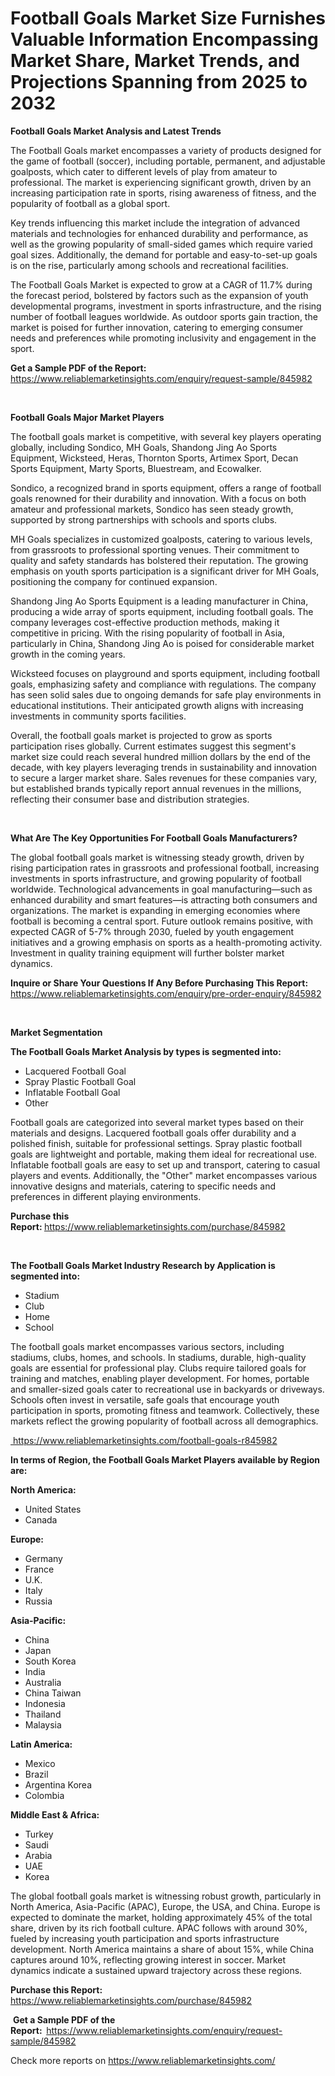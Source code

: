 <p><h1>Football Goals Market Size Furnishes Valuable Information Encompassing Market Share, Market Trends, and Projections Spanning from 2025 to 2032</h1></p><p><strong>Football Goals Market Analysis and Latest Trends</strong></p>
<p><p>The Football Goals market encompasses a variety of products designed for the game of football (soccer), including portable, permanent, and adjustable goalposts, which cater to different levels of play from amateur to professional. The market is experiencing significant growth, driven by an increasing participation rate in sports, rising awareness of fitness, and the popularity of football as a global sport. </p><p>Key trends influencing this market include the integration of advanced materials and technologies for enhanced durability and performance, as well as the growing popularity of small-sided games which require varied goal sizes. Additionally, the demand for portable and easy-to-set-up goals is on the rise, particularly among schools and recreational facilities. </p><p>The Football Goals Market is expected to grow at a CAGR of 11.7% during the forecast period, bolstered by factors such as the expansion of youth developmental programs, investment in sports infrastructure, and the rising number of football leagues worldwide. As outdoor sports gain traction, the market is poised for further innovation, catering to emerging consumer needs and preferences while promoting inclusivity and engagement in the sport.</p></p>
<p><strong>Get a Sample PDF of the Report:&nbsp;</strong> <a href="https://www.reliablemarketinsights.com/enquiry/request-sample/845982?utm_campaign=3559&utm_medium=2&utm_source=Github&utm_content=ia&utm_term=05042025&utm_id=football-goals">https://www.reliablemarketinsights.com/enquiry/request-sample/845982</a></p>
<p>&nbsp;</p>
<p><strong>Football Goals Major Market Players</strong></p>
<p><p>The football goals market is competitive, with several key players operating globally, including Sondico, MH Goals, Shandong Jing Ao Sports Equipment, Wicksteed, Heras, Thornton Sports, Artimex Sport, Decan Sports Equipment, Marty Sports, Bluestream, and Ecowalker. </p><p>Sondico, a recognized brand in sports equipment, offers a range of football goals renowned for their durability and innovation. With a focus on both amateur and professional markets, Sondico has seen steady growth, supported by strong partnerships with schools and sports clubs.</p><p>MH Goals specializes in customized goalposts, catering to various levels, from grassroots to professional sporting venues. Their commitment to quality and safety standards has bolstered their reputation. The growing emphasis on youth sports participation is a significant driver for MH Goals, positioning the company for continued expansion.</p><p>Shandong Jing Ao Sports Equipment is a leading manufacturer in China, producing a wide array of sports equipment, including football goals. The company leverages cost-effective production methods, making it competitive in pricing. With the rising popularity of football in Asia, particularly in China, Shandong Jing Ao is poised for considerable market growth in the coming years.</p><p>Wicksteed focuses on playground and sports equipment, including football goals, emphasizing safety and compliance with regulations. The company has seen solid sales due to ongoing demands for safe play environments in educational institutions. Their anticipated growth aligns with increasing investments in community sports facilities.</p><p>Overall, the football goals market is projected to grow as sports participation rises globally. Current estimates suggest this segment's market size could reach several hundred million dollars by the end of the decade, with key players leveraging trends in sustainability and innovation to secure a larger market share. Sales revenues for these companies vary, but established brands typically report annual revenues in the millions, reflecting their consumer base and distribution strategies.</p></p>
<p>&nbsp;</p>
<p><strong>What Are The Key Opportunities For Football Goals Manufacturers?</strong></p>
<p><p>The global football goals market is witnessing steady growth, driven by rising participation rates in grassroots and professional football, increasing investments in sports infrastructure, and growing popularity of football worldwide. Technological advancements in goal manufacturing—such as enhanced durability and smart features—is attracting both consumers and organizations. The market is expanding in emerging economies where football is becoming a central sport. Future outlook remains positive, with expected CAGR of 5-7% through 2030, fueled by youth engagement initiatives and a growing emphasis on sports as a health-promoting activity. Investment in quality training equipment will further bolster market dynamics.</p></p>
<p><strong>Inquire or Share Your Questions If Any Before Purchasing This Report:</strong> <a href="https://www.reliablemarketinsights.com/enquiry/pre-order-enquiry/845982?utm_campaign=3559&utm_medium=2&utm_source=Github&utm_content=ia&utm_term=05042025&utm_id=football-goals">https://www.reliablemarketinsights.com/enquiry/pre-order-enquiry/845982</a></p>
<p>&nbsp;</p>
<p><strong>Market Segmentation</strong></p>
<p><strong>The Football Goals Market Analysis by types is segmented into:</strong></p>
<p><ul><li>Lacquered Football Goal</li><li>Spray Plastic Football Goal</li><li>Inflatable Football Goal</li><li>Other</li></ul></p>
<p><p>Football goals are categorized into several market types based on their materials and designs. Lacquered football goals offer durability and a polished finish, suitable for professional settings. Spray plastic football goals are lightweight and portable, making them ideal for recreational use. Inflatable football goals are easy to set up and transport, catering to casual players and events. Additionally, the "Other" market encompasses various innovative designs and materials, catering to specific needs and preferences in different playing environments.</p></p>
<p><strong>Purchase this Report:&nbsp;</strong><a href="https://www.reliablemarketinsights.com/purchase/845982?utm_campaign=3559&utm_medium=2&utm_source=Github&utm_content=ia&utm_term=05042025&utm_id=football-goals">https://www.reliablemarketinsights.com/purchase/845982</a></p>
<p>&nbsp;</p>
<p><strong>The Football Goals Market Industry Research by Application is segmented into:</strong></p>
<p><ul><li>Stadium</li><li>Club</li><li>Home</li><li>School</li></ul></p>
<p><p>The football goals market encompasses various sectors, including stadiums, clubs, homes, and schools. In stadiums, durable, high-quality goals are essential for professional play. Clubs require tailored goals for training and matches, enabling player development. For homes, portable and smaller-sized goals cater to recreational use in backyards or driveways. Schools often invest in versatile, safe goals that encourage youth participation in sports, promoting fitness and teamwork. Collectively, these markets reflect the growing popularity of football across all demographics.</p></p>
<p><a href="https://www.reliablemarketinsights.com/football-goals-r845982?utm_campaign=3559&utm_medium=2&utm_source=Github&utm_content=ia&utm_term=05042025&utm_id=football-goals">&nbsp;https://www.reliablemarketinsights.com/football-goals-r845982</a></p>
<p><strong>In terms of Region, the Football Goals Market Players available by Region are:</strong></p>
<p>
    <p> <strong> North America: </strong>
        <ul>
            <li>United States</li>
            <li>Canada</li>
        </ul>
        </p> 
    <p> <strong> Europe: </strong>
        <ul>
            <li>Germany</li>
            <li>France</li>
            <li>U.K.</li>
            <li>Italy</li>
            <li>Russia</li>
        </ul>
        </p> 
    <p> <strong> Asia-Pacific: </strong>
        <ul>
            <li>China</li>
            <li>Japan</li>
            <li>South Korea</li>
            <li>India</li>
            <li>Australia</li>
            <li>China Taiwan</li>
            <li>Indonesia</li>
            <li>Thailand</li>
            <li>Malaysia</li>
        </ul>
        </p> 
    <p> <strong> Latin America: </strong>
        <ul>
            <li>Mexico</li>
            <li>Brazil</li>
            <li>Argentina Korea</li>
            <li>Colombia</li>
        </ul>
        </p> 
    <p> <strong> Middle East & Africa: </strong>
        <ul>
            <li>Turkey</li>
            <li>Saudi</li>
            <li>Arabia</li>
            <li>UAE</li>
            <li>Korea</li>
        </ul>
    </p>
    </p>
<p><p>The global football goals market is witnessing robust growth, particularly in North America, Asia-Pacific (APAC), Europe, the USA, and China. Europe is expected to dominate the market, holding approximately 45% of the total share, driven by its rich football culture. APAC follows with around 30%, fueled by increasing youth participation and sports infrastructure development. North America maintains a share of about 15%, while China captures around 10%, reflecting growing interest in soccer. Market dynamics indicate a sustained upward trajectory across these regions.</p></p>
<p><strong>Purchase this Report: </strong><a href="https://www.reliablemarketinsights.com/purchase/845982?utm_campaign=3559&utm_medium=2&utm_source=Github&utm_content=ia&utm_term=05042025&utm_id=football-goals">https://www.reliablemarketinsights.com/purchase/845982</a></p>
<p>&nbsp;<strong>Get a Sample PDF of the Report:&nbsp;&nbsp;</strong><a href="https://www.reliablemarketinsights.com/enquiry/request-sample/845982?utm_campaign=3559&utm_medium=2&utm_source=Github&utm_content=ia&utm_term=05042025&utm_id=football-goals">https://www.reliablemarketinsights.com/enquiry/request-sample/845982</a></p>
<p><strong></strong></p>
<p>Check more reports on <a href="https://www.reliablemarketinsights.com/?utm_campaign=3559&utm_medium=2&utm_source=Github&utm_content=ia&utm_term=05042025&utm_id=football-goals">https://www.reliablemarketinsights.com/</a></p>
